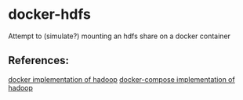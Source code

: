 # docker-hdfs
Attempt to (simulate?) mounting an hdfs share on a docker container

## References:
[docker implementation of hadoop](https://linoxide.com/cluster/setup-single-node-hadoop-cluster-docker/)
[docker-compose implementation of hadoop](https://clubhouse.io/developer-how-to/how-to-set-up-a-hadoop-cluster-in-docker/)
